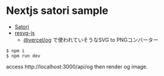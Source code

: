 # Nextjs satori sample

- [Satori](https://github.com/vercel/satori)
- [resvg-js](https://github.com/yisibl/resvg-js)
  - [@vercel/og](https://vercel.com/blog/introducing-vercel-og-image-generation-fast-dynamic-social-card-images) で使われていそうなSVG to PNGコンバーター

```shell
$ npm i
$ npm run dev
```

access http://localhost:3000/api/og then render og image.
